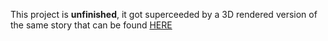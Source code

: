 This project is **unfinished**, it got superceeded by a 3D rendered version of the same story that can be found <a href="https://github.com/romm27/turings-case" target = _blank> HERE </a>
